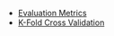 - [Evaluation Metrics](Evaluation%20Metrics.md)
- [K-Fold Cross Validation](K-Fold%20Cross%20Validation.md)
